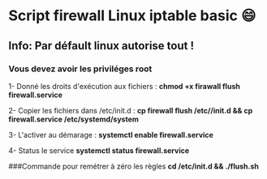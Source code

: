 # Script firewall Linux iptable basic :smile:

## Info: Par défault linux autorise tout !

### Vous devez avoir les priviléges root

1- Donné les droits d'exécution aux fichiers : **chmod +x firawall flush firewall.service**

2- Copier les fichiers dans /etc/init.d : **cp firewall flush /etc//init.d && cp firewall.service /etc/systemd/system**

3- L'activer au démarage : **systemctl enable firewall.service**

4- Status le service **systemctl status firewall.service**

###Commande pour remétrer à zéro les règles
**cd /etc/init.d && ./flush.sh**
